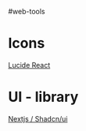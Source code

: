 #web-tools 
# Icons
[Lucide React](https://lucide.dev/guide/packages/lucide-react)

# UI - library
[Nextjs / Shadcn/ui](https://ui.shadcn.com/docs/installation/next)

